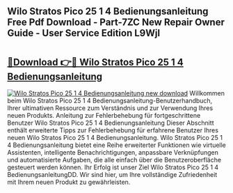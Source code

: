 ## Wilo Stratos Pico 25 1 4 Bedienungsanleitung Free Pdf Download - Part-7ZC New Repair Owner Guide - User Service Edition L9Wjl

# <h2><a href="http://df1kzsq.blite.top/?on=Wilo+Stratos+Pico+25+1+4+Bedienungsanleitung">🔗Download 👉🔴 Wilo Stratos Pico 25 1 4 Bedienungsanleitung</a></h2>

[![Wilo Stratos Pico 25 1 4 Bedienungsanleitung new download](https://i.imgur.com/lujVjoI.png)](http://df1kzsq.blite.top/?on=Wilo+Stratos+Pico+25+1+4+Bedienungsanleitung)
Willkommen beim Wilo Stratos Pico 25 1 4 Bedienungsanleitung-Benutzerhandbuch, Ihrer ultimativen Ressource zum Verständnis und zur Verwendung Ihres neuen Produkts. Anleitung zur Fehlerbehebung für fortgeschrittene Benutzer Wilo Stratos Pico 25 1 4 Bedienungsanleitung Dieser Abschnitt enthält erweiterte Tipps zur Fehlerbehebung für erfahrene Benutzer Ihres neuen Wilo Stratos Pico 25 1 4 Bedienungsanleitung. Wilo Stratos Pico 25 1 4 Bedienungsanleitung bietet eine Reihe erweiterter Funktionen wie virtuelle Assistenten, intelligente Benachrichtigungen, anpassbare Verknüpfungen und automatisierte Aufgaben, die alle einfach über die Benutzeroberfläche gesteuert werden können. Ihr Erfolg ist unser Ziel Wilo Stratos Pico 25 1 4 BedienungsanleitungDD. Wir sind hier, um Ihre vollständige Zufriedenheit mit Ihrem neuen Produkt zu gewährleisten.
